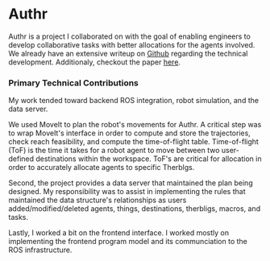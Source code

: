 # Authr
Authr is a project I collaborated on with the goal of enabling engineers to
develop collaborative tasks with better allocations for the agents involved. We
already have an extensive writeup on [Github](https://github.com/Wisc-HCI/authr)
regarding the technical development. Additionaly, checkout the paper
[here](https://dl.acm.org/doi/10.1145/3379337.3415872).

### Primary Technical Contributions
My work tended toward backend ROS integration, robot simulation, and the data server.

We used MoveIt to plan the robot's movements for Authr. A critical step was to
wrap MoveIt's interface in order to compute and store the trajectories, check reach
feasibility, and compute the time-of-flight table. Time-of-flight (ToF) is the time
it takes for a robot agent to move between two user-defined destinations within
the workspace. ToF's are critical for allocation in order to accurately allocate
agents to specific Therblgs.

Second, the project provides a data server that maintained the plan being designed.
My responsibility was to assist in implementing the rules that maintained  the data
structure's relationships as users added/modified/deleted agents, things, destinations,
therbligs, macros, and tasks.

Lastly, I worked a bit on the frontend interface. I worked mostly on implementing
the frontend program model and its communciation to the ROS infrastructure.
